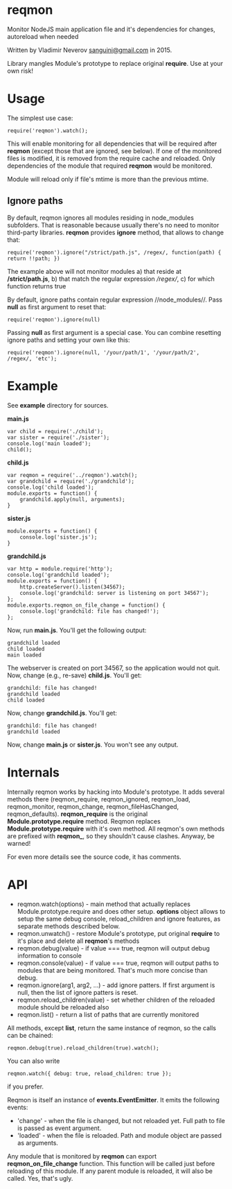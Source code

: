 # reqmon

Monitor NodeJS main application file and it's dependencies for changes, autoreload when needed

Written by Vladimir Neverov <sanguini@gmail.com> in 2015.

Library mangles Module's prototype to replace original **require**. Use at your own risk!

Usage
=====

The simplest use case:

	require('reqmon').watch();

This will enable monitoring for all dependencies that will be required after **reqmon** (except those that are ignored, see below).
If one of the monitored files is modified, it is removed from the require cache and reloaded. Only dependencies of the module that required
**reqmon** would be monitored.

Module will reload only if file's mtime is more than the previous mtime.

Ignore paths
------------

By default, reqmon ignores all modules residing in node_modules subfolders. That is reasonable because usually there's no need to
monitor third-party libraries. **reqmon** provides **ignore** method, that allows to change that:

	require('reqmon').ignore("/strict/path.js", /regex/, function(path) { return !!path; })

The example above will not monitor modules
  a) that reside at **/strict/path.js**,
  b) that match the regular expression */regex/*,
  c) for which function returns true

By default, ignore paths contain regular expression /\/node_modules\//. Pass **null** as first argument to reset that:

	require('reqmon').ignore(null)

Passing **null** as first argument is a special case. You can combine resetting ignore paths and setting your own like this:

	require('reqmon').ignore(null, '/your/path/1', '/your/path/2', /regex/, 'etc');

Example
=======

See **example** directory for sources.

**main.js**

	var child = require('./child');
	var sister = require('./sister');
	console.log('main loaded');
	child();

**child.js**

	var reqmon = require('../reqmon').watch();
	var grandchild = require('./grandchild');
	console.log('child loaded');
	module.exports = function() {
		grandchild.apply(null, arguments);
	}

**sister.js**

	module.exports = function() {
		console.log('sister.js');
	}

**grandchild.js**

	var http = module.require('http');
	console.log('grandchild loaded');
	module.exports = function() {
		http.createServer().listen(34567);
		console.log('grandchild: server is listening on port 34567');
	};
	module.exports.reqmon_on_file_change = function() {
		console.log('grandchild: file has changed!');
	};


Now, run **main.js**. You'll get the following output:

	grandchild loaded
	child loaded
	main loaded

The webserver is created on port 34567, so the application would not quit. Now, change (e.g., re-save) **child.js**. You'll get:

	grandchild: file has changed!
	grandchild loaded
	child loaded

Now, change **grandchild.js**. You'll get:

	grandchild: file has changed!
	grandchild loaded

Now, change **main.js** or **sister.js**. You won't see any output.

Internals
=========

Internally reqmon works by hacking into Module's prototype. It adds several methods there (reqmon\_require, reqmon\_ignored, reqmon\_load,
reqmon\_monitor, reqmon\_change, reqmon\_fileHasChanged, reqmon\_defaults). **reqmon_require** is
the original **Module.prototype.require** method. Reqmon replaces **Module.prototype.require** with it's own method. All reqmon's
own methods are prefixed with **reqmon\_**, so they shouldn't cause clashes. Anyway, be warned!

For even more details see the source code, it has comments.

API
===

  * reqmon.watch(options)          - main method that actually replaces Module.prototype.require and does other setup.
  								     **options** object allows to setup the same debug console, reload_children and ignore features, as separate methods described below.
  * reqmon.unwatch()               - restore Module's prototype, put original **require** to it's place and delete all **reqmon**'s methods
  * reqmon.debug(value)            - if value === true, reqmon will output debug information to console
  * reqmon.console(value)          - if value === true, reqmon will output paths to modules that are being monitored. That's much more concise than debug.
  * reqmon.ignore(arg1, arg2, ...) - add ignore patters. If first argument is null, then the list of ignore patters is reset.
  * reqmon.reload_children(value)  - set whether children of the reloaded module should be reloaded also
  * reqmon.list()                  - return a list of paths that are currently monitored

All methods, except **list**, return the same instance of reqmon, so the calls can be chained:

	reqmon.debug(true).reload_children(true).watch();

You can also write

	reqmon.watch({ debug: true, reload_children: true });

if you prefer.

Reqmon is itself an instance of **events.EventEmitter**. It emits the following events:

  * 'change' - when the file is changed, but not reloaded yet. Full path to file is passed as event argument.
  * 'loaded' - when the file is reloaded. Path and module object are passed as arguments.

Any module that is monitored by **reqmon** can export **reqmon_on_file_change** function. This function will be called
just before reloading of this module. If any parent module is reloaded, it will also be called. Yes, that's ugly.
